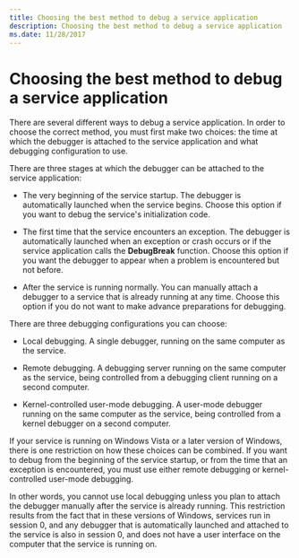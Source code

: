 ```yaml
---
title: Choosing the best method to debug a service application
description: Choosing the best method to debug a service application
ms.date: 11/28/2017
---
```


# Choosing the best method to debug a service application

There are several different ways to debug a service application. In order to choose the correct method, you must first make two choices: the time at which the debugger is attached to the service application and what debugging configuration to use.

There are three stages at which the debugger can be attached to the service application:

-   The very beginning of the service startup. The debugger is automatically launched when the service begins. Choose this option if you want to debug the service's initialization code.

-   The first time that the service encounters an exception. The debugger is automatically launched when an exception or crash occurs or if the service application calls the **DebugBreak** function. Choose this option if you want the debugger to appear when a problem is encountered but not before.

-   After the service is running normally. You can manually attach a debugger to a service that is already running at any time. Choose this option if you do not want to make advance preparations for debugging.

There are three debugging configurations you can choose:

-   Local debugging. A single debugger, running on the same computer as the service.

-   Remote debugging. A debugging server running on the same computer as the service, being controlled from a debugging client running on a second computer.

-   Kernel-controlled user-mode debugging. A user-mode debugger running on the same computer as the service, being controlled from a kernel debugger on a second computer.

If your service is running on Windows Vista or a later version of Windows, there is one restriction on how these choices can be combined. If you want to debug from the beginning of the service startup, or from the time that an exception is encountered, you must use either remote debugging or kernel-controlled user-mode debugging.

In other words, you cannot use local debugging unless you plan to attach the debugger manually after the service is already running. This restriction results from the fact that in these versions of Windows, services run in session 0, and any debugger that is automatically launched and attached to the service is also in session 0, and does not have a user interface on the computer that the service is running on.

 

 
